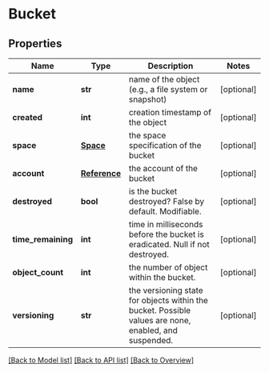 # Bucket

## Properties
Name | Type | Description | Notes
------------ | ------------- | ------------- | -------------
**name** | **str** | name of the object (e.g., a file system or snapshot) | [optional] 
**created** | **int** | creation timestamp of the object | [optional] 
**space** | [**Space**](Space.md) | the space specification of the bucket | [optional] 
**account** | [**Reference**](Reference.md) | the account of the bucket | [optional] 
**destroyed** | **bool** | is the bucket destroyed? False by default. Modifiable. | [optional] 
**time_remaining** | **int** | time in milliseconds before the bucket is eradicated. Null if not destroyed. | [optional] 
**object_count** | **int** | the number of object within the bucket. | [optional] 
**versioning** | **str** | the versioning state for objects within the bucket. Possible values are none, enabled, and suspended. | [optional] 

[[Back to Model list]](index.md#documentation-for-models) [[Back to API list]](index.md#endpoint-properties) [[Back to Overview]](index.md)


